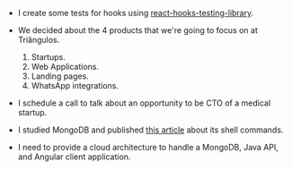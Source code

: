 - I create some tests for hooks using [react-hooks-testing-library](https://github.com/testing-library/react-hooks-testing-library).

- We decided about the 4 products that we're going to focus on at Triângulos.

  1.  Startups.
  1.  Web Applications.
  1.  Landing pages.
  1.  WhatsApp integrations.

- I schedule a call to talk about an opportunity to be CTO of a medical startup.

- I studied MongoDB and published [this article](https://dev.to/arantespp/mongodb-shell-commands-running-on-docker-101-1l73) about its shell commands.

- I need to provide a cloud architecture to handle a MongoDB, Java API, and Angular client application.
